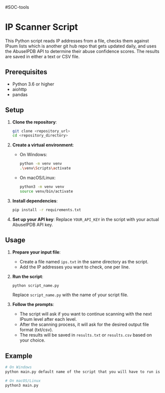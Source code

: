 #SOC-tools
# IP Scanner Script

This Python script reads IP addresses from a file, checks them against IPsum lists which is another git hub repo that gets updated daily, and uses the AbuseIPDB API to determine their abuse confidence scores. The results are saved in either a text or CSV file.

## Prerequisites

- Python 3.6 or higher
- aiohttp
- pandas

## Setup

1. **Clone the repository**:
    ```sh
    git clone <repository_url>
    cd <repository_directory>
    ```

2. **Create a virtual environment**:
    - On Windows:
      ```sh
      python -m venv venv
      .\venv\Scripts\activate
      ```
    - On macOS/Linux:
      ```sh
      python3 -m venv venv
      source venv/bin/activate
      ```

3. **Install dependencies**:
    ```sh
    pip install -r requirements.txt
    ```

4. **Set up your API key**:
    Replace `YOUR_API_KEY` in the script with your actual AbuseIPDB API key.

## Usage

1. **Prepare your input file**:
    - Create a file named `ips.txt` in the same directory as the script.
    - Add the IP addresses you want to check, one per line.

2. **Run the script**:
    ```sh
    python script_name.py
    ```

    Replace `script_name.py` with the name of your script file.

3. **Follow the prompts**:
    - The script will ask if you want to continue scanning with the next IPsum level after each level.
    - After the scanning process, it will ask for the desired output file format (txt/csv).
    - The results will be saved in `results.txt` or `results.csv` based on your choice.

## Example

```sh
# On Windows
python main.py default name of the script that you will have to run is "main.py"

# On macOS/Linux
python3 main.py
